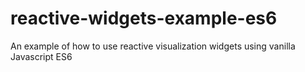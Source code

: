 # reactive-widgets-example-es6
An example of how to use reactive visualization widgets using vanilla Javascript ES6
